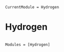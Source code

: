 ```@meta
CurrentModule = Hydrogen
```

# Hydrogen

```@index
```

```@autodocs
Modules = [Hydrogen]
```
